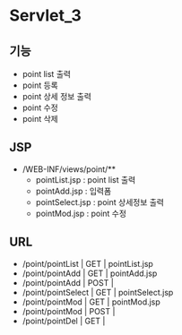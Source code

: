 
# Servlet_3

## 기능

- point list 출력
- point 등록
- point 상세 정보 출력
- point 수정
- point 삭제

## JSP

- /WEB-INF/views/point/**
    - pointList.jsp     : point list 출력
    - pointAdd.jsp      : 입력폼
    - pointSelect.jsp   : point 상세정보 출력
    - pointMod.jsp      : point 수정

## URL

- /point/pointList      | GET   | pointList.jsp
- /point/pointAdd       | GET   | pointAdd.jsp
- /point/pointAdd       | POST  |
- /point/pointSelect    | GET   | pointSelect.jsp
- /point/pointMod       | GET   | pointMod.jsp
- /point/pointMod       | POST  | 
- /point/pointDel       | GET   |
